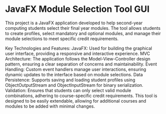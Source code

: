
# JavaFX Module Selection Tool GUI

This project is a JavaFX application developed to help second-year computing students select their final year modules. The tool allows students to create profiles, select mandatory and optional modules, and manage their module selections to meet specific credit requirements.

Key Technologies and Features:
JavaFX: Used for building the graphical user interface, providing a responsive and interactive experience.
MVC Architecture: The application follows the Model-View-Controller design pattern, ensuring a clear separation of concerns and maintainability.
Event Handling: Custom event handlers manage user interactions, ensuring dynamic updates to the interface based on module selections.
Data Persistence: Supports saving and loading student profiles using ObjectOutputStream and ObjectInputStream for binary serialization.
Validation: Ensures that students can only select valid module combinations, adhering to course-specific credit requirements.
This tool is designed to be easily extendable, allowing for additional courses and modules to be added with minimal changes.

